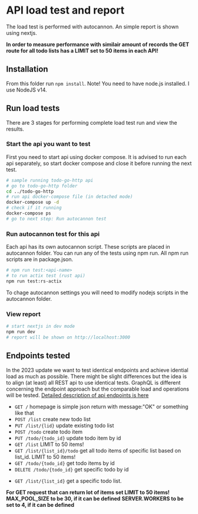 # API load test and report

The load test is performed with autocannon. An simple report is shown using nextjs.

**In order to measure performance with similair amount of records the GET route for all todo lists has a LIMIT set to 50 items in each API!**

## Installation

From this folder run `npm install`. Note! You need to have node.js installed. I use NodeJS v14.

## Run load tests

There are 3 stages for performing complete load test run and view the results.

### Start the api you want to test

First you need to start api using docker compose. It is advised to run each api separately, so start docker compose and close it before running the next test.

```bash
# sample running todo-go-http api
# go to todo-go-http folder
cd ../todo-go-http
# run api docker-compose file (in detached mode)
docker-compose up -d
# check if it running
docker-compose ps
# go to next step: Run autocannon test
```

### Run autocannon test for this api

Each api has its own autocannon script. These scripts are placed in autocannon folder. You can run any of the tests using npm run. All npm run scripts are in package.json.

```bash
# npm run test:<api-name>
# to run actix test (rust api)
npm run test:rs-actix
```

To chage autocannon settings you will need to modify nodejs scripts in the autocannon folder.

### View report

```bash
# start nextjs in dev mode
npm run dev
# report will be shown on http://localhost:3000
```

## Endpoints tested

In the 2023 update we want to test identical endpoints and achieve idential load as much as possible. There might be slight differences but the idea is to align (at least) all REST api to use identical tests. GraphQL is different concerning the endpoint approach but the comparable load and operations will be tested. [Detailed description of api endpoints is here](./tests/autocannon/README.md)

- `GET /` homepage is simple json return with message:"OK" or something like that
- `POST /list` create new todo list
- `PUT /list/{lid}` update existing todo list
- `POST /todo` create todo item
- `PUT /todo/{todo_id}` update todo item by id
- `GET /list` LIMIT to 50 items!
- `GET /list/{list_id}/todo` get all todo items of specific list based on list_id. LIMIT to 50 items!
- `GET /todo/{todo_id}` get todo items by id
- `DELETE /todo/{todo_id}` get specific todo by id
<!-- NOT IMPLEMENTED -->
- `GET /list/{list_id}` get a specific todo list.

**For GET request that can return lot of items set LIMIT to 50 items!**
**MAX_POOL_SIZE to be 30, if it can be defined**
**SERVER.WORKERS to be set to 4, if it can be defined**
